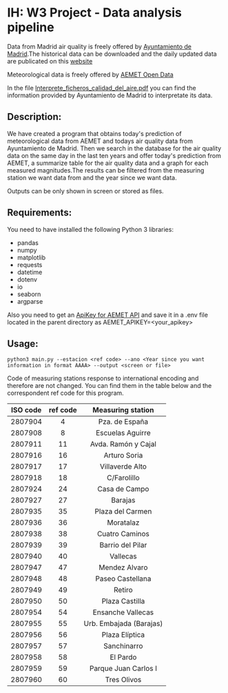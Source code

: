 # IH: W3 Project - Data analysis pipeline

Data from Madrid air quality is freely offered by [Ayuntamiento de Madrid](https://datos.madrid.es/portal/site/egob/menuitem.c05c1f754a33a9fbe4b2e4b284f1a5a0/?vgnextoid=aecb88a7e2b73410VgnVCM2000000c205a0aRCRD&vgnextchannel=374512b9ace9f310VgnVCM100000171f5a0aRCRD&vgnextfmt=default).The historical data can be downloaded and the daily updated data are publicated on this [website](http://www.mambiente.madrid.es/opendata/horario.txt)

Meteorological data is freely offered by [AEMET Open Data](https://opendata.aemet.es/centrodedescargas/inicio)

In the file [Interprete_ficheros_calidad_del_aire.pdf](https://github.com/DavEst91/data-analysis-pipeline/blob/master/Interprete_ficheros_%20calidad_%20del_%20aire_global.pdf) you can find the information provided by Ayuntamiento de Madrid to interpretate its data.


## Description:
We have created a program that obtains today's prediction of meteorological data from AEMET and todays air quality data from Ayuntamiento de Madrid. Then we search in the database for the air quality data on the same day in the last ten years and offer today's prediction from AEMET, a summarize table for the air quality data and a graph for each measured magnitudes.The results can be filtered from the measuring station we want data from and the year since we want data.

Outputs can be only shown in screen or stored as files.

## Requirements:

You need to have installed the following Python 3 libraries: 
* pandas
* numpy
* matplotlib
* requests
* datetime
* dotenv
* io
* seaborn
* argparse

Also you need to get an [ApiKey for AEMET API](https://opendata.aemet.es/centrodedescargas/altaUsuario) and save it in a .env file located in the parent directory as AEMET_APIKEY=<your_apikey>

## Usage:

```
python3 main.py --estacion <ref code> --ano <Year since you want information in format AAAA> --output <screen or file>
```
Code of measuring stations response to international encoding and therefore are not changed. You can find them in the table below and the correspondent ref code for this program.
<center>
  
| ISO code | ref code |    Measuring station    |
|:--------:|:--------:|:-----------------------:|
|  2807904 |     4    |      Pza. de España     |
|  2807908 |     8    |     Escuelas Aguirre    |
|  2807911 |    11    |   Avda. Ramón y Cajal   |
|  2807916 |    16    |       Arturo Soria      |
|  2807917 |    17    |     Villaverde Alto     |
|  2807918 |    18    |       C/Farolillo       |
|  2807924 |    24    |      Casa de Campo      |
|  2807927 |    27    |         Barajas         |
|  2807935 |    35    |     Plaza del Carmen    |
|  2807936 |    36    |        Moratalaz        |
|  2807938 |    38    |      Cuatro Caminos     |
|  2807939 |    39    |     Barrio del Pilar    |
|  2807940 |    40    |         Vallecas        |
|  2807947 |    47    |      Mendez Alvaro      |
|  2807948 |    48    |     Paseo Castellana    |
|  2807949 |    49    |          Retiro         |
|  2807950 |    50    |      Plaza Castilla     |
|  2807954 |    54    |    Ensanche Vallecas    |
|  2807955 |    55    | Urb. Embajada (Barajas) |
|  2807956 |    56    |      Plaza Elíptica     |
|  2807957 |    57    |       Sanchinarro       |
|  2807958 |    58    |         El Pardo        |
|  2807959 |    59    |   Parque Juan Carlos I  |
|  2807960 |    60    |       Tres Olivos       |

</center>
